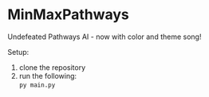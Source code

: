 # MinMaxPathways
Undefeated Pathways AI - now with color and theme song!

Setup:
1) clone the repository
2) run the following:  
```py main.py```
